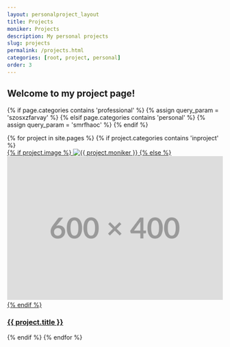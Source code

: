 ```yaml
---
layout: personalproject_layout
title: Projects
moniker: Projects
description: My personal projects
slug: projects
permalink: /projects.html
categories: [root, project, personal]
order: 3
---
```

<!-- PERSONAL PROJECTS == projects.html -->
## Welcome to my project page!

{% if page.categories contains 'professional' %}
  {% assign query_param = 'szosxzfarvay' %}
{% elsif page.categories contains 'personal' %}
  {% assign query_param = 'smrfhaoc' %}
{% endif %}

<div class="projects-grid">
  {% for project in site.pages %}
    {% if project.categories contains 'inproject' %}
      <div class="project-item" id="txt-bkg">
        <a href="{{ project.permalink | relative_url }}?{{ query_param }}">
          {% if project.image %}
            <img src="{{ project.image | relative_url }}" alt="{{ project.moniker }}">
          {% else %}
            <img src="/assets/images/projects/default-project-image.png" alt="No image available">
          {% endif %}
        </a>
        <h3><a href="{{ project.permalink | relative_url }}?{{ query_param }}">{{ project.title }}</a></h3>
      </div>
    {% endif %}
  {% endfor %}
</div>
